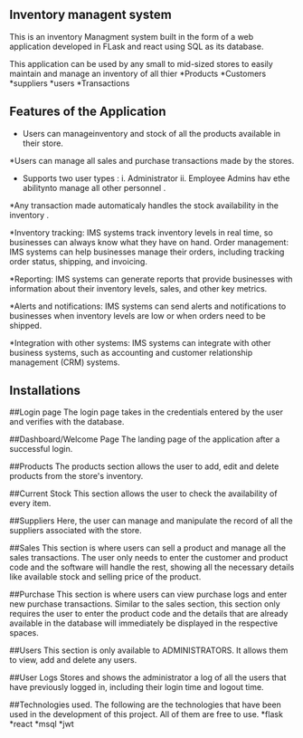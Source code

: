 ## Inventory managent system

This is an inventory Managment system built in the form of a web application developed in FLask and react using SQL as its database.

This application can be used by any small to mid-sized stores to easily maintain and manage an inventory of all thier 
    *Products
    *Customers
    *suppliers
    *users
    *Transactions

## Features of the Application
* Users can manageinventory and stock of all the products available in their store.

*Users can manage all sales and purchase transactions made by the stores.

* Supports two user types :
   i. Administrator
   ii. Employee
Admins hav ethe abilitynto manage all other personnel .

*Any transaction made automaticaly handles the stock availability in the inventory .

*Inventory tracking: 
IMS systems track inventory levels in real time, so businesses can always know what they have on hand.
Order management: IMS systems can help businesses manage their orders, including tracking order status, shipping, and invoicing.

*Reporting: 
IMS systems can generate reports that provide businesses with information about their inventory levels, sales, and other key metrics.

*Alerts and notifications: 
IMS systems can send alerts and notifications to businesses when inventory levels are low or when orders need to be shipped.

*Integration with other systems: 
IMS systems can integrate with other business systems, such as accounting and customer relationship management (CRM) systems.

## Installations
##Login page
The login page takes in the credentials entered by the user and verifies with the database.

##Dashboard/Welcome Page
The landing page of the application after a successful login.

##Products
The products section allows the user to add, edit and delete products from the store's inventory.

##Current Stock
This section allows the user to check the availability of every item.

##Suppliers
Here, the user can manage and manipulate the record of all the suppliers associated with the store.

##Sales
This section is where users can sell a product and manage all the sales transactions. The user only needs to enter the customer and product code and the software will handle the rest, showing all the necessary details like available stock and selling price of the product.

##Purchase
This section is where users can view purchase logs and enter new purchase transactions. Similar to the sales section, this section only requires the user to enter the product code and the details that are already available in the database will immediately be displayed in the respective spaces.

##Users
This section is only available to ADMINISTRATORS. It allows them to view, add and delete any users.

##User Logs
Stores and shows the administrator a log of all the users that have previously logged in, including their login time and logout time.

##Technologies used.
The following are the technologies that have been used in the development of this project. All of them are free to use.
*flask
*react
*msql
*jwt

